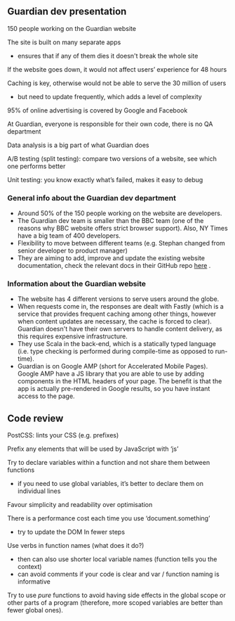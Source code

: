 ## Guardian dev presentation

150 people working on the Guardian website

The site is built on many separate apps
- ensures that if any of them dies it doesn't break the whole site

If the website goes down, it would not affect users’ experience for 48 hours

Caching is key, otherwise would not be able to serve the 30 million of users
- but need to update frequently, which adds a level of complexity

95% of online advertising is covered by Google and Facebook

At Guardian, everyone is responsible for their own code, there is no QA department

Data analysis is a big part of what Guardian does

A/B testing (split testing): compare two versions of a website, see which one performs better

Unit testing: you know exactly what’s failed, makes it easy to debug

### General info about the Guardian dev department

* Around 50% of the 150 people working on the website are developers.
* The Guardian dev team is smaller than the BBC team (one of the reasons why BBC website offers strict browser support). Also, NY Times have a big team of 400 developers.
* Flexibility to move between different teams (e.g. Stephan changed from senior developer to product manager)
* They are aiming to add, improve and update the existing website documentation, check the relevant docs in their GitHub repo [here](https://github.com/guardian/frontend) .

### Information about the Guardian website

* The website has 4 different versions to serve users around the globe.
*  When requests come in, the responses are dealt with Fastly (which is a service that provides frequent caching among other things, however when content updates are necessary, the cache is forced to clear). Guardian doesn't have their own servers to handle content delivery, as this requires expensive infrastructure.
* They use Scala in the back-end, which is a statically typed language (i.e. type checking is performed during compile-time as opposed to run-time).
* Guardian is on Google AMP (short for Accelerated Mobile Pages). Google AMP have a JS library that you are able to use by adding components in the HTML headers of your page. The benefit is that the app is actually pre-rendered in Google results, so you have instant access to the page.

## Code review

PostCSS: lints your CSS (e.g. prefixes)

Prefix any elements that will be used by JavaScript with ‘js’

Try to declare variables within a function and not share them between functions
- if you need to use global variables, it’s better to declare them on individual lines

Favour simplicity and readability over optimisation

There is a performance cost each time you use ‘document.something’
-	try to update the DOM In fewer steps

Use verbs in function names (what does it do?)
- then can also use shorter local variable names (function tells you the context)
- can avoid comments if your code is clear and var / function naming is informative

Try to use *pure* functions to avoid having side effects in the global scope or other parts of a program (therefore, more scoped variables are better than fewer global ones).
